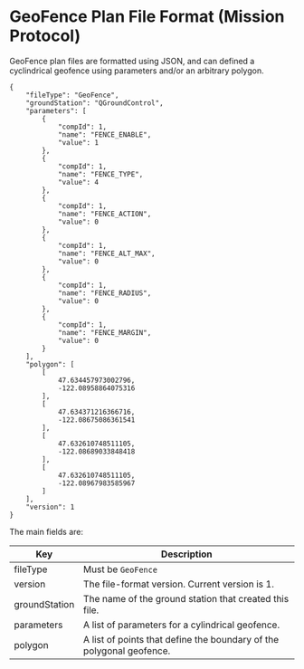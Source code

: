 # GeoFence Plan File Format (Mission Protocol)

GeoFence plan files are formatted using JSON, and can defined a cyclindrical geofence using parameters <!-- (autopilot-specific?) --> and/or an arbitrary polygon.

<!--  doc originates from *QGroundControl Dev Guide*: https://dev.qgroundcontrol.com/en/file_formats/fence.html -->

```
{
    "fileType": "GeoFence",
    "groundStation": "QGroundControl",
    "parameters": [
        {
            "compId": 1,
            "name": "FENCE_ENABLE",
            "value": 1
        },
        {
            "compId": 1,
            "name": "FENCE_TYPE",
            "value": 4
        },
        {
            "compId": 1,
            "name": "FENCE_ACTION",
            "value": 0
        },
        {
            "compId": 1,
            "name": "FENCE_ALT_MAX",
            "value": 0
        },
        {
            "compId": 1,
            "name": "FENCE_RADIUS",
            "value": 0
        },
        {
            "compId": 1,
            "name": "FENCE_MARGIN",
            "value": 0
        }
    ],
    "polygon": [
        [
            47.634457973002796,
            -122.08958864075316
        ],
        [
            47.634371216366716,
            -122.08675086361541
        ],
        [
            47.632610748511105,
            -122.08689033848418
        ],
        [
            47.632610748511105,
            -122.08967983585967
        ]
    ],
    "version": 1
}
```

The main fields are:

Key | Description
--- | ---
fileType | Must be `GeoFence`
version | The file-format version. Current version is 1.
groundStation | The name of the ground station that created this file.
parameters | A list of parameters for a cylindrical geofence.
polygon | A list of points that define the boundary of the polygonal geofence.


<!-- Add info here about params and polygon -->
<!-- are the names - arbitrary - ie this is PX4 - what if you put same plan on ArduPilot - is it just set parameters? What is compid? -->
<!-- do polygon points have to be in order and define an encircled area? -->
<!-- are polygon points really in []  - normally in JSON the list is [] and items are inside  {} -->
<!-- Do polygon just map to https://mavlink.io/en/messages/common.html#MISSION_ITEM  x, y, values? What about height of polygon? -->
